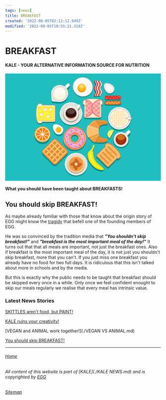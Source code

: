 ```yaml
---
tags: [news]
title: BREAKFAST
created: '2022-08-05T02:12:12.949Z'
modified: '2022-08-05T10:55:21.318Z'
---
```


# BREAKFAST

#### KALE - YOUR ALTERNATIVE INFORMATION SOURCE FOR NUTRITION

![BREAKFAST](./attachments/breakfast.jpg) 

**What you should have been taught about BREAKFASTS!**

## You should skip BREAKFAST!

As maybe already familiar with those that know about the origin story of EGG might know the [tragidy](./EGG.md) that befell one of the founding members of EGG. 

He was so convinced by the tradition media that ***"You shouldn't skip breakfast!"*** and ***"breakfast is the most important meal of the day!"*** It turns out that that all meals are important, not just the breakfast ones. Also if breakfast is the most important meal of the day, it is not just you shouldn't skip breakfast, more that you can't. If you just miss one breakfast you already have no food for two full days. It is ridiculous that this isn't talked about more in schools and by the media. 

But this is exactly why the public needs to be taught that breakfast should be skipped every once in a while. Only once we feel confident enought to skip our meals regularly we realise that every meal has intrinsic value.

### Latest News Stories
 [SKITTLES aren't food, but PAINT!](./SKITTLES.md)

 [KALE ruins your creativity!](./KALE.md)

 [VEGAN and ANIMAL work together!](./VEGAN VS ANIMAL.md)

 [You should skip BREAKFAST!](./BREAKFAST.md)

___

###### [Home](./index.md)

###### All content of this website is part of [KALE](./KALE NEWS.md) and is copyrighted by [EGG](./EGG.md)

###### [Sitemap](./Sitemap.md)
